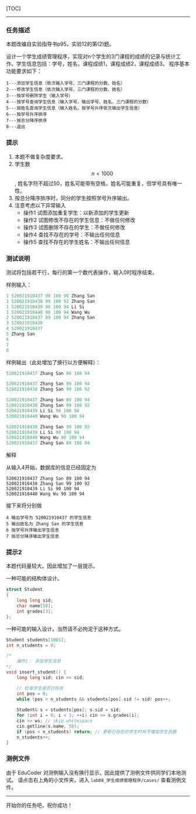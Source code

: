 [TOC]

---

### 任务描述

本题改编自实验指导书p95，实验12的第(2)题。

设计一个学生成绩管理程序，实现对n个学生的3门课程的成绩的记录与统计工作。学生信息包括：学号，姓名，课程成绩1，课程成绩2，课程成绩3。
程序基本功能要求如下：

```
1---添加学生信息（依次输入学号、三门课程的分数、姓名）
2---修改学生信息（依次输入学号、三门课程的分数、姓名）
3---按学号删除学生（输入学号）
4---按学号查询学生信息（输入学号，输出学号、姓名、三门课程的分数）
5---按姓名查询学生信息（输入姓名，按学号升序依次输出学生信息）
6---按学号升序排序
7---按总分降序排序
0---退出
```

### 提示
1. 本题不做复杂度要求。
2. 学生数 $$n<1000$$, 姓名字符不超过50，姓名可能带有空格，姓名可能重复，但学号具有唯一性。
3. 按总分降序排序时，同分的学生按照学号升序输出。
4. 注意考虑以下异常输入
   - 操作1 试图添加重复学生：以新添加的学生更新
   - 操作2 试图修改不存在的学生信息：不做任何修改
   - 操作3 试图删除不存在的学生：不做任何修改
   - 操作4 查找不存在的学号：不输出任何信息
   - 操作5 查找不存在的学生姓名：不输出任何信息

### 测试说明

测试将包括若干行，每行的第一个数代表操作，输入0时程序结束。


样例输入：

```cpp
1 520021910437 99 100 98 Zhang San
1 520021910438 99 100 92 Zhang San
1 520021910439 90 100 94 Li Si
1 520021910440 90 100 94 Wang Wu
2 520021910437 89 100 94 Zhang San
3 520021910430
4 520021910437
5 Zhang San
6
7
0
```

样例输出（此处增加了换行以方便解释）：

```cpp
520021910437 Zhang San 89 100 94

520021910437 Zhang San 89 100 94
520021910438 Zhang San 99 100 92

520021910437 Zhang San 89 100 94
520021910438 Zhang San 99 100 92
520021910439 Li Si 90 100 94
520021910440 Wang Wu 90 100 94

520021910438 Zhang San 99 100 92
520021910439 Li Si 90 100 94
520021910440 Wang Wu 90 100 94
520021910437 Zhang San 89 100 94
```

解释

从输入4开始，数据库的信息已经固定为

```
520021910437 Zhang San 89 100 94
520021910438 Zhang San 99 100 92
520021910439 Li Si 90 100 94
520021910440 Wang Wu 90 100 94
```

接下来将分别做
```
4 输出学号为 520021910437 的学生信息
5 输出姓名为 Zhang San 的学生信息
6 按学号升序输出学生信息
7 按总分降序输出学生信息
```



### 提示2

本题代码量较大。因此增加了一层提示。

一种可能的结构体设计。

```cpp
struct Student
{
    long long sid;
    char name[50];
    int grades[3];
};
```

一种可能的输入设计。当然请不必拘泥于这种方式。

```cpp
Student students[1005];
int n_students = 0;

/*
    操作1： 添加学生信息
*/
void insert_student() {
    long long sid; cin >> sid;

    // 检查学生是否已存在
    int pos = 0;
    while (pos < n_students && students[pos].sid != sid) pos++;
    
    Student& s = students[pos]; s.sid = sid;
    for (int i = 0; i < 3; ++i) cin >> s.grades[i];
    cin >> ws; // skip whitespace
    cin.getline(s.name, 50);
    if (pos < n_students) return; // 更新已存在的学生时并不增加学生总数
    n_students++;
}
```

### 测例文件
由于 EduCoder 对测例输入没有换行显示，因此提供了测例文件供同学们本地测试。
请点击右上角的小文件夹，进入 `lab08_学生成绩管理程序/cases/` 查看测例文件。

---
开始你的任务吧，祝你成功！


